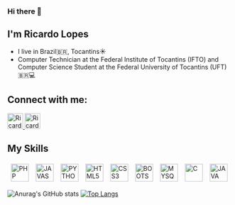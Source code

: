 ### Hi there 👋
## I'm Ricardo Lopes
- I live in Brazil🇧🇷, Tocantins☀️
- Computer Technician at the Federal Institute of Tocantins (IFTO) and Computer Science Student at the Federal University of Tocantins (UFT) 🇧🇷💻

## Connect with me:
<!-- LINKEDIN -->
<a href="https://www.linkedin.com/in/ricardo-lopes-tomaz-19053b297?originalSubdomain=br" target="_blank">
  <img aling="center" alt="Ricardo-Linkedin" height="35" width="35" src="https://cdn-icons-png.flaticon.com/256/174/174857.png"
  style="max-width:100%;">
</a>

<!-- INSTAGRAM -->
<a href="https://www.instagram.com/ricardolptz/" target="_blank">
  <img aling="center" alt="Ricardo-Instagram" height="35" width="35" src="https://cdn-icons-png.flaticon.com/512/2111/2111463.png"
  style="max-width:100%;">
</a>

## My Skills

<div style="display: flex; flex-wrap: wrap; justify-content: space-around;">
  <img alt="PHP" height="40" width="40" src="https://cdn.jsdelivr.net/gh/devicons/devicon/icons/php/php-original.svg" style="max-width:100%; margin: 5px;">
  <img alt="JAVASCRIPT" height="40" width="40" src="https://cdn.jsdelivr.net/gh/devicons/devicon/icons/javascript/javascript-original.svg" style="max-width:100%; margin: 5px;">
  <img alt="PYTHON" height="40" width="40" src="https://cdn.jsdelivr.net/gh/devicons/devicon/icons/python/python-original.svg" style="max-width:100%; margin: 5px;">
  <img alt="HTML5" height="40" width="40" src="https://cdn.jsdelivr.net/gh/devicons/devicon/icons/html5/html5-original.svg" style="max-width:100%; margin: 5px;">
  <img alt="CSS3" height="40" width="40" src="https://cdn.jsdelivr.net/gh/devicons/devicon/icons/css3/css3-original.svg" style="max-width:100%; margin: 5px;">
  <img alt="BOOTSTRAP" height="40" width="40" src="https://cdn.worldvectorlogo.com/logos/bootstrap-5-1.svg" style="max-width:100%; margin: 5px;">
  <img alt="MYSQL" height="40" width="40" src="https://cdn.jsdelivr.net/gh/devicons/devicon/icons/mysql/mysql-original-wordmark.svg" style="max-width:100%; margin: 5px;">
  <img alt="C" height="40" width="40" src="https://cdn.jsdelivr.net/gh/devicons/devicon/icons/c/c-original.svg" style="max-width:100%; margin: 5px;">
  <img alt="JAVA" height="40" width="40" src="https://cdn.jsdelivr.net/gh/devicons/devicon/icons/java/java-original.svg" style="max-width:100%; margin: 5px;">
</div>



![Anurag's GitHub stats](https://github-readme-stats.vercel.app/api?username=ricardolopestomaz&layout=compact&show_icons=true&theme=dark)
[![Top Langs](https://github-readme-stats.vercel.app/api/top-langs/?username=ricardolopestomaz&layout=compact)](https://github.com/ricardolopestomaz)


<!--
**ricardolopestomaz/ricardolopestomaz** is a ✨ _special_ ✨ repository because its `README.md` (this file) appears on your GitHub profile.

Here are some ideas to get you started:

- 🔭 I’m currently working on ...
- 🌱 I’m currently learning ...
- 👯 I’m looking to collaborate on ...
- 🤔 I’m looking for help with ...
- 💬 Ask me about ...
- 📫 How to reach me: ...
- 😄 Pronouns: ...
- ⚡ Fun fact: ...
-->
